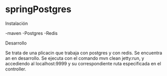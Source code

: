 # springPostgres

Instalación

-maven
-Postgres
-Redis

Desarrollo

Se trata de una plicacin que trabaja con postgres y con redis. Se encuentra an en desarrollo. Se ejecuta con el comando mvn clean jetty:run, y accediendo al localhost:9999 y su correspondiente ruta especificada en el controller. 

